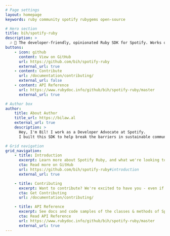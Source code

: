 ```yaml
---
# Page settings
layout: homepage
keywords: ruby community spotify rubygems open-source

# Hero section
title: bih/spotify-ruby
description: >
  🎶 🌈 The developer-friendly, opinionated Ruby SDK for Spotify. Works on Ruby 2.4+
buttons:
    - icon: github
      content: View on GitHub
      url: https://github.com/bih/spotify-ruby
      external_url: true
    - content: Contribute
      url: /documentation/contributing/
      external_url: false
    - content: API Reference
      url: https://www.rubydoc.info/github/bih/spotify-ruby/master
      external_url: true

# Author box
author:
    title: About Author
    title_url: https://bilaw.al
    external_url: true
    description: >
      Hey, I'm Bil! I work as a Developer Advocate at Spotify.
      I built this SDK to help break the barriers in sustainable community SDKs and making it easy for beginners to become regular maintainers.

# Grid navigation
grid_navigation:
    - title: Introduction
      excerpt: Learn more about Spotify Ruby, and what we're looking to accomplish.
      cta: Read more on GitHub
      url: https://github.com/bih/spotify-ruby#introduction
      external_url: true

    - title: Contributing
      excerpt: Want to contribute? We're excited to have you - even if you're new to code!
      cta: Get Contributing
      url: /documentation/contributing/

    - title: API Reference
      excerpt: See docs and code samples of the classes & methods of Spotify Ruby!
      cta: Read API Reference
      url: https://www.rubydoc.info/github/bih/spotify-ruby/master
      external_url: true
---
```

